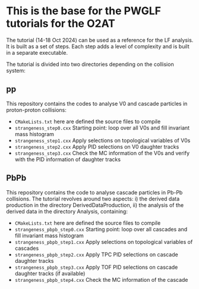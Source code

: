 # This is the base for the PWGLF tutorials for the O2AT

The tutorial (14-18 Oct 2024) can be used as a reference for the LF analysis.
It is built as a set of steps. Each step adds a level of complexity and is built in a separate executable.

The tutorial is divided into two directories depending on the collision system:
## pp
This repository contains the codes to analyse V0 and cascade particles in proton-proton collisions:
* `CMakeLists.txt` here are defined the source files to compile
* `strangeness_step0.cxx` Starting point: loop over all V0s and fill invariant mass histogram
* `strangeness_step1.cxx` Apply selections on topological variables of V0s
* `strangeness_step2.cxx` Apply PID selections on V0 daughter tracks
* `strangeness_step3.cxx` Check the MC information of the V0s and verify with the PID information of daughter tracks

## PbPb
This repository contains the code to analyse cascade particles in Pb-Pb collisions. 
The tutorial revolves around two aspects: 
i) the derived data production in the directory DerivedDataProduction,
ii) the analysis of the derived data in the directory Analysis, containing:
* `CMakeLists.txt` here are defined the source files to compile
* `strangeness_pbpb_step0.cxx` Starting point: loop over all cascades and fill invariant mass histogram
* `strangeness_pbpb_step1.cxx` Apply selections on topological variables of cascades
* `strangeness_pbpb_step2.cxx` Apply TPC PID selections on cascade daughter tracks
* `strangeness_pbpb_step3.cxx` Apply TOF PID selections on cascade daughter tracks (if available)
* `strangeness_pbpb_step4.cxx` Check the MC information of the cascade
